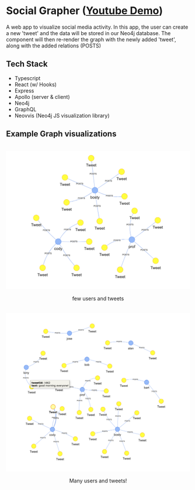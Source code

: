 # Social Grapher ([Youtube Demo](https://youtu.be/leRvagxmJus))

A web app to visualize social media activity. In this app, the user can create a new 'tweet' and the data will be stored in our Neo4j database. The component will then re-render the graph with the newly added 'tweet', along with the added relations (POSTS)

## Tech Stack

- Typescript
- React (w/ Hooks)
- Express
- Apollo (server & client)
- Neo4j
- GraphQL
- Neovvis (Neo4j JS visualization library)

## Example Graph visualizations

&nbsp;
![Graph with relations](./public/graph-main.png)

<center> few users and tweets </center>

&nbsp;
![Graph with relations](./public/graph-2.png)

<center> Many users and tweets! </center>
